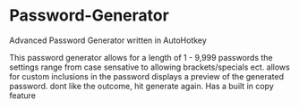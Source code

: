 # Password-Generator
Advanced Password Generator written in AutoHotkey

This password generator allows for a length of 1 - 9,999 passwords
the settings range from case sensative to allowing brackets/specials ect.
allows for custom inclusions in the password
displays a preview of the generated password. 
dont like the outcome, hit generate again.
Has a built in copy feature

